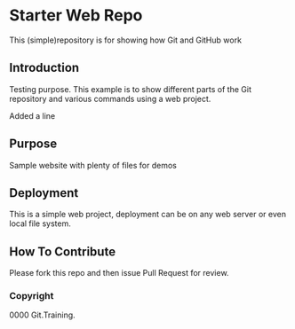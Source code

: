 # Starter Web Repo

This (simple)repository is for showing how Git and GitHub work

## Introduction

Testing purpose. This example is to show different parts of the Git repository and various commands using a web project.

Added a line

## Purpose
Sample website with plenty of files for demos

## Deployment

This is a simple web project, deployment can be on any web server or even local file system.

## How To Contribute

Please fork this repo and then issue Pull Request for review.

### Copyright

0000 Git.Training.
